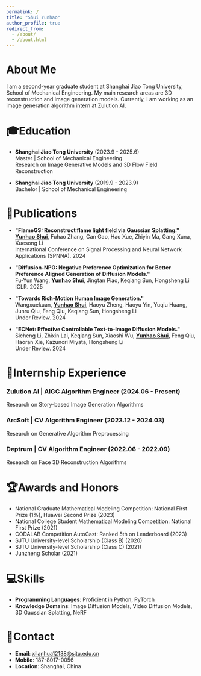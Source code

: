 ```yaml
---
permalink: /
title: "Shui Yunhao"
author_profile: true
redirect_from: 
  - /about/
  - /about.html
---
```


# About Me

I am a second-year graduate student at Shanghai Jiao Tong University, School of Mechanical Engineering. My main research areas are 3D reconstruction and image generation models. Currently, I am working as an image generation algorithm intern at Zulution AI.

# 🎓Education

- **Shanghai Jiao Tong University** (2023.9 - 2025.6)  
  Master | School of Mechanical Engineering  
  Research on Image Generative Models and 3D Flow Field Reconstruction

- **Shanghai Jiao Tong University** (2019.9 - 2023.9)  
  Bachelor | School of Mechanical Engineering  

# 📖Publications

- **"FlameGS: Reconstruct flame light field via Gaussian Splatting."**  
  **<u>Yunhao Shui</u>**, Fuhao Zhang, Can Gao, Hao Xue, Zhiyin Ma, Gang Xuna, Xuesong Li  
  International Conference on Signal Processing and Neural Network Applications (SPNNA). 2024

- **"Diffusion-NPO: Negative Preference Optimization for Better Preference Aligned Generation of Diffusion Models."**  
  Fu-Yun Wang, **<u>Yunhao Shui</u>**, Jingtan Piao, Keqiang Sun, Hongsheng Li  
  ICLR. 2025

- **"Towards Rich-Motion Human Image Generation."**  
  Wangxuekuan, **<u>Yunhao Shui</u>**, Haoyu Zheng, Haoyu Yin, Yuqiu Huang, Junru Qiu, Feng Qiu, Keqiang Sun, Hongsheng Li  
  Under Review. 2024

- **"ECNet: Effective Controllable Text-to-Image Diffusion Models."**  
  Sicheng Li, Zhixin Lai, Keqiang Sun, Xiaoshi Wu, **<u>Yunhao Shui</u>**, Feng Qiu, Haoran Xie, Kazunori Miyata, Hongsheng Li  
  Under Review. 2024

# 💼Internship Experience

### Zulution AI | AIGC Algorithm Engineer (2024.06 - Present)
Research on Story-based Image Generation Algorithms

### ArcSoft | CV Algorithm Engineer (2023.12 - 2024.03)
Research on Generative Algorithm Preprocessing

### Deptrum | CV Algorithm Engineer (2022.06 - 2022.09)
Research on Face 3D Reconstruction Algorithms


# 🏆Awards and Honors

- National Graduate Mathematical Modeling Competition: National First Prize (1%), Huawei Second Prize (2023)
- National College Student Mathematical Modeling Competition: National First Prize (2021)
- CODALAB Competition AutoCast: Ranked 5th on Leaderboard (2023)
- SJTU University-level Scholarship (Class B) (2020)
- SJTU University-level Scholarship (Class C) (2021)
- Junzheng Scholar (2021)

# 💻Skills

- **Programming Languages**: Proficient in Python, PyTorch
- **Knowledge Domains**: Image Diffusion Models, Video Diffusion Models, 3D Gaussian Splatting, NeRF

# 📧Contact

- **Email**: xilanhua12138@sjtu.edu.cn
- **Mobile**: 187-8017-0056
- **Location**: Shanghai, China
